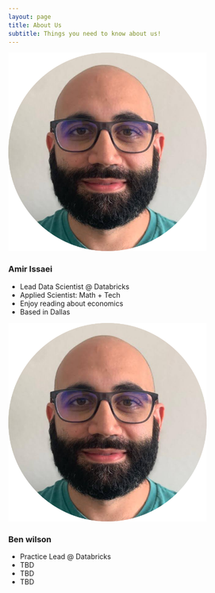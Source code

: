 ```yaml
---
layout: page
title: About Us
subtitle: Things you need to know about us!
---
```


<!-- ![Amir's image](/assets/img/amir.png=100x20) -->
<img src="/assets/img/amir.png" class="center" width="400" height="400">

### Amir Issaei

- Lead Data Scientist @ Databricks
- Applied Scientist: Math + Tech
- Enjoy reading about economics
- Based in Dallas

<img src="/assets/img/amir.png" class="center" width="400" height="400">

### Ben wilson

- Practice Lead @ Databricks
- TBD
- TBD
- TBD

